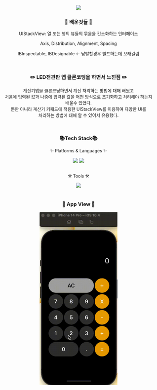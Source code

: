 <div align=center>
  <img src="https://capsule-render.vercel.app/api?type=waving&color=auto&height=200&section=header&text=계산기앱&fontSize=90" />
</div>

<div align=center>
  <h3>🧐 배운것들 🧐</h3>
  <div>
    <p>UIStackView: 열 또는 행의 뷰들의 묶음을 간소화하는 인터페이스</p>
    <p>Axis, Distribution, Alignment, Spacing</p>
    <p>IBInspectable, IBDesignable <- 남발할경우 빌드하는데 오래걸림 </p>
  </div>
</div>

<br>

<div align=center>
  <h3>✏️ LED전관판 앱 클론코딩을 하면서 느낀점 ✏️</h3>
  <div>
    <p>
      계산기앱을 클론코딩하면서 계산 처리하는 방법에 대해 배웠고<br>
      처음에 입력된 값과 나중에 입력된 값을 어떤 방식으로 초기화하고 처리해야 하는지<br>
      배울수 있었다.<br>
      뿐만 아니라 계산기 키패드에 적용한 UIStackView를 이용하여 다양한 UI를<br>
      처리하는 방법에 대해 알 수 있어서 유용했다.
    </p>
  </div>
</div>

<br>

<div align=center>
  <h3>📚Tech Stack📚</h3>
  <p>✨ Platforms & Languages ✨</p>
</div>
<div align=center>
  <img src="https://img.shields.io/badge/Swift-F05138?style=flat&logo=Swift&logoColor=white"/>
  <img src="https://img.shields.io/badge/Storyboard-F05138?style=flat&logo=Storyboard&logoColor=white"/>
</div>

<br>

<div align=center>
  <p>⚒️ Tools ⚒️</p>
</div>
<div align=center>
	<img src="https://img.shields.io/badge/Xcode-147EFB?style=flat&logo=Xcode&logoColor=white"/>
</div>

<br>

<div align=center>
<h3>📱 App View 📱</h3>
  <img style="width:50%" src="https://github.com/Jeong-HanGyeol/Calculator/blob/main/Calculator.gif" />
</div>
